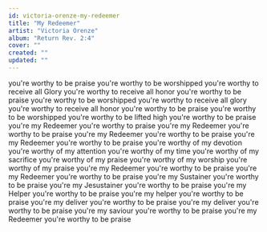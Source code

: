 ```yaml
---
id: victoria-orenze-my-redeemer
title: "My Redeemer"
artist: "Victoria Orenze"
album: "Return Rev. 2:4"
cover: ""
created: ""
updated: ""
---
```


you're worthy to be praise
you're worthy to be worshipped
you're worthy to receive all Glory
you're worthy to receive all honor
you're worthy to be praise
you're worthy to be worshipped
you're worthy to receive all glory
you're worthy to receive all honor
you're worthy to be praise
you're worthy to be worshipped
you're worthy to be lifted high
you're worthy to be praise
you're my Redeemer
you're worthy to praise
you're my Redeemer
you're worthy to be praise
you're my Redeemer
you're worthy to be praise
you're my Redeemer
you're worthy to be praise
you're worthy of my devotion
you're worthy of my attention
you're worthy of my time
you're worthy of my sacrifice
you're worthy of my praise
you're worthy of my worship
you're worthy of my praise
you're my Redeemer
you're worthy to be praise
you're my Redeemer
you're worthy to be praise
you're my Sustainer
you're worthy to be praise
you're my Jesustainer
you're worthy to be praise
you're my Helper
you're worthy to be praise
you're my helper
you're worthy to be praise
you're my deliver
you're worthy to be praise
you're my deliver
you're worthy to be praise
you're my saviour
you're worthy to be praise
you're my Redeemer
you're worthy to be praise